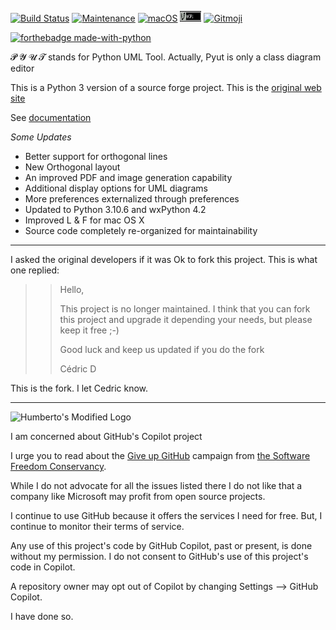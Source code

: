 
[![Build Status](https://travis-ci.com/hasii2011/PyUt.svg?branch=master)](https://travis-ci.com/hasii2011/PyUt)
[![Maintenance](https://img.shields.io/badge/Maintained%3F-yes-green.svg)](https://GitHub.com/Naereen/StrapDown.js/graphs/commit-activity)
[![macOS](https://svgshare.com/i/ZjP.svg)](https://svgshare.com/i/ZjP.svg)
<img width="34" height="17" src="./src/org/pyut/resources/img/agpl-license-web-badge-version-2.png"/> 
<a href="https://gitmoji.dev">
  <img src="https://img.shields.io/badge/gitmoji-%20😜%20😍-FFDD67.svg?style=flat-square" alt="Gitmoji">
</a>

[![forthebadge made-with-python](http://ForTheBadge.com/images/badges/made-with-python.svg)](https://www.python.org/)


𝓟 𝓨 𝓤 𝓣 stands for Python UML Tool. Actually, Pyut is only a class diagram editor


This is a Python 3 version of a source forge project.  This is the [original web site](http://pyut.sourceforge.net/whatis.html)

See [documentation](https://github.com/hasii2011/PyUt/wiki)

_Some Updates_

* Better support for orthogonal lines
* New Orthogonal layout
* An improved PDF and image generation capability
* Additional display options for UML diagrams
* More preferences externalized through preferences
* Updated to Python 3.10.6 and wxPython 4.2
* Improved L & F for mac OS X
* Source code completely re-organized for maintainability




---------
I asked the original developers if it was Ok to fork this project.  This is what one replied:


>> Hello,
>> 
>> This project is no longer maintained.
>> I think that you can fork this project and upgrade it depending your needs, but please keep it free ;-)
>> 
>> Good luck and keep us updated if you do the fork
>> 
>> Cédric D


This is the fork. I let Cedric know.  


------


![Humberto's Modified Logo](https://raw.githubusercontent.com/wiki/hasii2011/gittodoistclone/images/SillyGitHub.png)

I am concerned about GitHub's Copilot project



I urge you to read about the
[Give up GitHub](https://GiveUpGitHub.org) campaign from
[the Software Freedom Conservancy](https://sfconservancy.org).

While I do not advocate for all the issues listed there I do not like that
a company like Microsoft may profit from open source projects.

I continue to use GitHub because it offers the services I need for free.  But, I continue
to monitor their terms of service.

Any use of this project's code by GitHub Copilot, past or present, is done
without my permission.  I do not consent to GitHub's use of this project's
code in Copilot.

A repository owner may opt out of Copilot by changing Settings --> GitHub Copilot.

I have done so.


